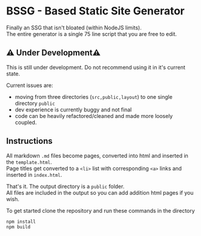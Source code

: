# BSSG - Based Static Site Generator

Finally an SSG that isn't bloated (within NodeJS limits).  
The entire generator is a single 75 line script that you are free to edit.  

## ⚠️ Under Development⚠️
This is still under development. Do not recommend using it in it's current state.

Current issues are:  
- moving from three directories (`src,public,layout`) to one single directory `public`
- dev experience is currently buggy and not final
- code can be heavily refactored/cleaned and made more loosely coupled.


## Instructions

All markdown `.md` files become pages, converted into html and inserted in the `template.html`.  
Page titles get converted to a `<li>` list with corresponding `<a>` links and inserted in `index.html`.  

That's it. The output directory is a `public` folder.  
All files are included in the output so you can add addition html pages if you wish.

To get started clone the repository and run these commands in the directory 
```
npm install
npm build
```
